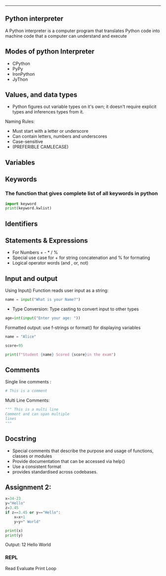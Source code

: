 ___
## Python interpreter
A Python interpreter is a computer program that translates Python code into machine code that a computer can understand and execute

## Modes of python Interpreter
- CPython
- PyPy
- IronPython
- JyThon
## Values, and data types
- Python figures out variable types on it's own; it doesn't require explicit types and inferences types from it.

Naming Rules:
- Must start with a letter or underscore
- Can contain letters, numbers and underscores
- Case-sensitive
- (PREFERIBLE CAMLECASE)




## Variables


## Keywords
### The function that gives complete list of all keywords in python
```py
import keyword
print(keyword.kwlist)
```


## Identifiers

## Statements & Expressions
- For Numbers + - * / %
- Special use case for + for string concatenation and % for formating
- Logical operator words (and , or, not)

## Input and output
Using Input() Function reads user input as a string:

```py
name = input("What is your Name?")
```
- Type Conversion: Type casting to convert input to other types

```py
age=int(input("Enter your age: "))
```

Formatted output: use f-strings or format() for displaying variables 
```py
name = "Alice"

score=95

print(f"Student {name} Scored {score}in the exam")
```


## Comments 


Single line comments : 
```py
# This is a comment
```

Multi Line Comments:
```py
""" This is a multi line
Comment and can span multiple
lines
"""
```


## Docstring
- Special comments that describe the purpose and usage of functions, classes or modules
- Provide documentation that can be accessed via help()
- Use a consistent format
- provides standardised across codebases.

## Assignment 2:
```py
x=34-23
y="Hello"
z=3.45
if z==3.45 or y=="Hello":
	x=x+1
	y=y+" World"

print(x)
print(y)
```
Output:
12
Hello World
### REPL
Read 
Evaluate
Print
Loop



